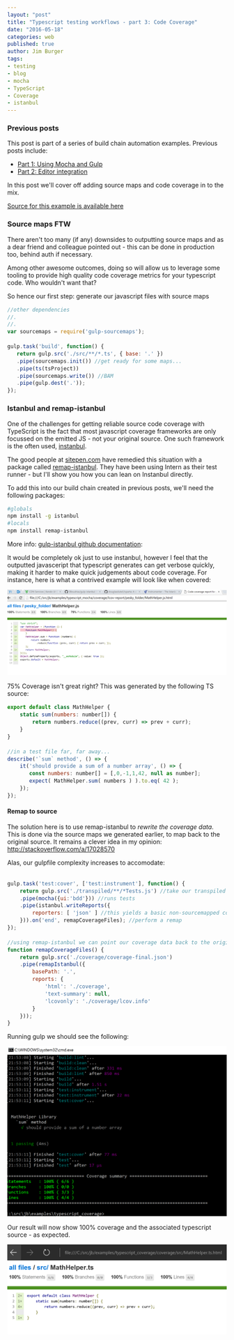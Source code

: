 ```yaml
---
layout: "post"
title: "Typescript testing workflows - part 3: Code Coverage"
date: "2016-05-18"
categories: web
published: true
author: Jim Burger
tags:
- testing
- blog
- mocha
- TypeScript
- Coverage
- istanbul
---
```


### Previous posts

This post is part of a series of build chain automation examples. Previous posts include:

- [Part 1: Using Mocha and Gulp](http://blog.theburge.co/web/2016/02/27/typescript-testing-workflow-part1-mocha.html)
- [Part 2: Editor integration](http://blog.theburge.co/web/2016/02/27/typescript-testing-workflows-part-2-integrating-editors.html)

In this post we'll cover off adding source maps and code coverage in to the mix.  

[Source for this example is available here](https://github.com/jburger/examples/tree/master/typescript_coverage)

### Source maps FTW
There aren't too many (if any) downsides to outputting source maps and as a dear friend and colleague pointed out - this can be done in production too, behind auth if necessary.

Among other awesome outcomes, doing so will allow us to leverage some tooling to provide high quality code coverage metrics for your typescript code. Who wouldn't want that?

So hence our first step: generate our javascript files with source maps

```javascript
//other dependencies
//.
//.
var sourcemaps = require('gulp-sourcemaps');

gulp.task('build', function() {
   return gulp.src('./src/**/*.ts', { base: '.' })
   .pipe(sourcemaps.init()) //get ready for some maps...
   .pipe(ts(tsProject))
   .pipe(sourcemaps.write()) //BAM
   .pipe(gulp.dest('.'));
});
```

### Istanbul and remap-istanbul
One of the challenges for getting reliable source code coverage with TypeScript is the fact that most javascript coverage frameworks are only focussed on the emitted JS - not your original source. One such framework is the often used, [instanbul](https://github.com/gotwarlost/istanbul).

The good people at [sitepen.com](https://sitepen.com) have remedied this situation with a package called [remap-istanbul](https://github.com/SitePen/remap-istanbul). They have been using Intern as their test runner - but I'll show you how you can lean on Instanbul directly.

To add this into our build chain created in previous posts, we'll need the following packages:

```bash
#globals
npm install -g istanbul
#locals
npm install remap-istanbul
```
More info:
[gulp-istanbul github documentation](https://github.com/SBoudrias/gulp-istanbul/):

It would be completely ok just to use instanbul, however I feel that the outputted javasceript that typescript generates can get verbose quickly, making it harder to make quick judgements about code coverage. For instance, here is what a contrived example will look like when covered:

![istanbul sans remap](/assets/istanbul-no-remap.PNG)

75% Coverage isn't great right? This was generated by the following TS source:

```javascript
export default class MathHelper {
    static sum(numbers: number[]) {
        return numbers.reduce((prev, curr) => prev + curr);
    }
}

//in a test file far, far away...
describe('`sum` method', () => {
    it('should provide a sum of a number array', () => {
       const numbers: number[] = [,0,-1,1,42, null as number];
       expect( MathHelper.sum( numbers ) ).to.eq( 42 );
    });
});
```

#### Remap to source
The solution here is to use remap-istanbul to *rewrite the coverage data*. This is done via the source maps we generated earlier, to map back to the original source. It remains a clever idea in my opinion: http://stackoverflow.com/a/17028570

Alas, our gulpfile complexity increases to accomodate:

```javascript

gulp.task('test:cover', ['test:instrument'], function() {
    return gulp.src('./transpiled/**/*Tests.js') //take our transpiled test source
    .pipe(mocha({ui:'bdd'})) //runs tests
    .pipe(istanbul.writeReports({
        reporters: [ 'json' ] //this yields a basic non-sourcemapped coverage.json file
    })).on('end', remapCoverageFiles); //perform a remap
});

//using remap-istanbul we can point our coverage data back to the original ts files
function remapCoverageFiles() {
    return gulp.src('./coverage/coverage-final.json')
    .pipe(remapIstanbul({
        basePath: '.',
        reports: {
            'html': './coverage',
            'text-summary': null,
            'lcovonly': './coverage/lcov.info'
        }
    }));
}

```
Running gulp we should see the following:

![gulp test and coverage run](/assets/fully-covered-output.PNG)

Our result will now show 100% coverage and the associated typescript source - as expected.

![gulp test and coverage run](/assets/remap-coverage.png)

